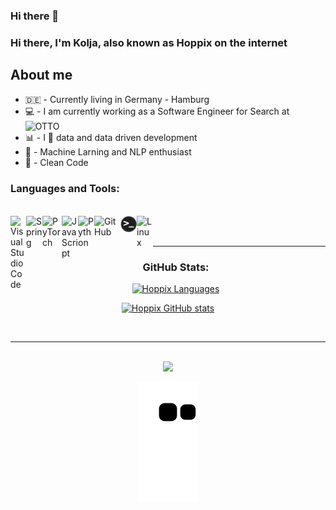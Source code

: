 ### Hi there 👋

### Hi there, I'm Kolja, also known as Hoppix on the internet

## About me
- 🇩🇪 - Currently living in Germany - Hamburg
- 💻 - I am currently working as a Software Engineer for Search at <img href="https://www.linkedin.com/in/kolja-hopfmann-5a9b48189/" src="https://upload.wikimedia.org/wikipedia/commons/thumb/a/ad/Otto_GmbH_logo.svg/320px-Otto_GmbH_logo.svg.png" min-width="20px" max-width="20px" width="35px" align="center" alt="OTTO">
- 📊 - I 💜 data and data driven development
- 🤖 - Machine Larning and NLP enthusiast
- 📐 - Clean Code   

### Languages and Tools:
<br />
<div align="left">
<img align="left" alt="Visual Studio Code" width="25px" src="https://cdn.jsdelivr.net/gh/devicons/devicon/icons/vscode/vscode-original.svg"/>
<img align="left" alt="Spring" width="26px" src="https://cdn.jsdelivr.net/gh/devicons/devicon/icons/spring/spring-original.svg"/>
<img align="left" alt="PyTorch" width="31px" src="https://pytorch.org/assets/images/pytorch-logo.png"/>
<img align="left" alt="JavaScript" width="26px" src="https://cdn.jsdelivr.net/gh/devicons/devicon/icons/javascript/javascript-plain.svg"/>    
<img align="left" alt="Python" width="26px" src="https://cdn.jsdelivr.net/gh/devicons/devicon/icons/python/python-plain.svg"/>
<img align="left" alt="GitHub" width="42px" src="https://www.sferalabs.cc/wp-content/uploads/github-logo-white.png"/>
<img align="left" alt="Terminal" width="26px" src="https://raw.githubusercontent.com/github/explore/80688e429a7d4ef2fca1e82350fe8e3517d3494d/topics/terminal/terminal.png"/>
<img align="left" alt="Linux" width="26px" src="https://cdn.jsdelivr.net/gh/devicons/devicon/icons/linux/linux-original.svg"/>
<div />
<br />
<br />
<div align="center" />

---

### GitHub Stats:

<div align="center" />

[![Hoppix Languages](https://github-readme-stats.vercel.app/api/top-langs/?username=Hoppix&hide=html&layout=compact&theme=radical)](https://github.com/Hoppix/)

[![Hoppix GitHub stats](https://github-readme-stats.vercel.app/api?username=Hoppix&theme=radical&show_icons=true)](https://github.com/Hoppix/github-readme-stats)

<br />
<div align="center" />

---
<br />
<div> 
<a href="https://www.linkedin.com/in/kolja-hopfmann-5a9b48189/" target="_blank"><img src="https://img.shields.io/badge/-LinkedIn-%230077B5?style=for-the-badge&logo=linkedin&logoColor=white" target="_blank"></a> 

![Snake animation](https://github.com/hoppix/hoppix/blob/output/github-contribution-grid-snake.svg)
